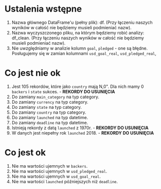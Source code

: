 # Ustalenia wstępne
1. Nazwa głównego DataFrame'u (pełny plik): df. (Przy łączeniu naszych wyników w całość nie będziemy musieli podmieniać nazw).
2. Nazwa wyczyszczonego pliku, na którym będziemy robić analizy: df_clean. (Przy łączeniu naszych wyników w całość nie będziemy musieli podmieniać nazw).
3. Nie uwzględniamy w analizie kolumn `goal`, `pledged` - one są błędne. Posługujemy się w zamian kolumnami `usd_goal_real`, `usd_pledged_real`, 


# Co jest nie ok
1. Jest 105 rekordów, które jako `country` mają N,0". Dla nich mamy 0 `backers` i `state` sukces. - **REKORDY DO USUNIĘCIA**
2. Do zamiany `main_category` na typ category.
3. Do zamiany `currency` na typ category.
4. Do zamiany `state` na typ category.
5. Do zamiany `country` na typ category.
6. Do zamiany `launched` na typ datetime.
7. Do zamiany `deadline` na typ datetime.
8. Istnieją rekordy z datą `launched` z 1970r. - **REKORDY DO USUNIĘCIA**
9. W danych jest niepełny rok `launched` 2018. - **REKORDY DO USUNIĘCIA**


# Co jest ok
1. Nie ma wartości ujemnych w `backers`.
2. Nie ma wartości ujemnych w `usd_pledged_real`.
3. Nie ma wartości ujemnych w `usd_goal_real`.
4. Nie ma wartości `launched` późniejszych niż `deadline`.

